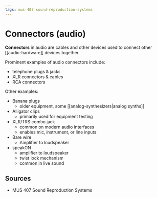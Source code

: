 ```yaml
---
tags: mus-407 sound-reproduction-systems
---
```


# Connectors (audio)

**Connectors** in audio are cables and other devices used to connect other [[audio-hardware]] devices together.

Prominent examples of audio connectors include:

- telephone plugs & jacks
- XLR connectors & cables
- RCA connectors

Other examples:

- Banana plugs
  - older equipment, some [[analog-synthesizers|analog synths]]
- Alligator clips
  - primarily used for equipment testing
- XLR/TRS combo jack
  - common on modern audio interfaces
  - enables mic, instrument, or line inputs
- Bare wire
  - Amplifier to loudspeaker
- speakON
  - amplifier to loudspeaker
  - twist lock mechanism
  - common in live sound

## Sources

- MUS 407 Sound Reproduction Systems
